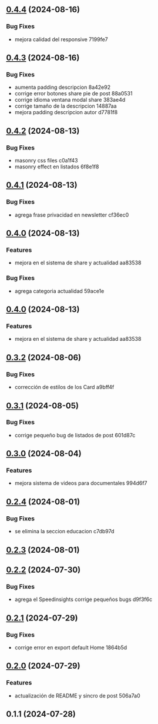 

## [0.4.4](///compare/0.4.3...0.4.4) (2024-08-16)


### Bug Fixes

* mejora calidad del responsive 7199fe7

## [0.4.3](///compare/0.4.2...0.4.3) (2024-08-16)


### Bug Fixes

* aumenta padding descripcion 8a42e92
* corrige error botones share pie de post 88a0531
* corrige idioma ventana modal share 383ae4d
* corrige tamaño de la descripcion 14887aa
* mejora padding descripcion autor d7781f8

## [0.4.2](///compare/0.4.1...0.4.2) (2024-08-13)


### Bug Fixes

* masonry css files c0a1f43
* masonry effect en listados 6f8e1f8

## [0.4.1](///compare/0.4.0...0.4.1) (2024-08-13)


### Bug Fixes

* agrega frase privacidad en newsletter cf36ec0

## [0.4.0](///compare/0.3.2...0.4.0) (2024-08-13)


### Features

* mejora en el sistema de share y actualidad aa83538


### Bug Fixes

* agrega categoria actualidad 59ace1e

## [0.4.0](///compare/0.3.2...0.4.0) (2024-08-13)


### Features

* mejora en el sistema de share y actualidad aa83538

## [0.3.2](///compare/0.3.1...0.3.2) (2024-08-06)


### Bug Fixes

* corrección de estilos de los Card a9bff4f

## [0.3.1](///compare/0.3.0...0.3.1) (2024-08-05)


### Bug Fixes

* corrige pequeño bug de listados de post 601d87c

## [0.3.0](///compare/0.2.4...0.3.0) (2024-08-04)


### Features

* mejora sistema de videos para documentales 994d6f7

## [0.2.4](///compare/0.2.3...0.2.4) (2024-08-01)


### Bug Fixes

* se elimina la seccion educacion c7db97d

## [0.2.3](///compare/0.2.2...0.2.3) (2024-08-01)

## [0.2.2](///compare/0.2.0...0.2.2) (2024-07-30)


### Bug Fixes

* agrega el Speedinsights corrige pequeños bugs d9f3f6c

## [0.2.1](///compare/0.2.0...0.2.1) (2024-07-29)


### Bug Fixes

* corrige error en export default Home 1864b5d

## [0.2.0](///compare/0.1.1...0.2.0) (2024-07-29)


### Features

* actualización de README y sincro de post 506a7a0

## 0.1.1 (2024-07-28)

